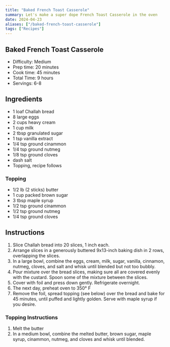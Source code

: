 ```yaml
---
title: "Baked French Toast Casserole"
summary: Let's make a super dope French Toast Casserole in the oven
date: 2024-04-23
aliases: ["/baked-french-toast-casserole"]
tags: ["Recipes"]
---
```


## Baked French Toast Casserole

- Difficulty: Medium
- Prep time: 20 minutes
- Cook time: 45 minutes
- Total Time: 9 hours
- Servings: 6-8

## Ingredients

- 1 loaf Challah bread
- 8 large eggs
- 2 cups heavy cream
- 1 cup milk
- 2 tbsp granulated sugar
- 1 tsp vanilla extract
- 1/4 tsp ground cinammon
- 1/4 tsp ground nutmeg
- 1/8 tsp ground cloves
- dash salt
- Topping, recipe follows

### Topping

- 1/2 lb (2 sticks) butter
- 1 cup packed brown sugar
- 3 tbsp maple syrup
- 1/2 tsp ground cinammon
- 1/2 tsp ground nutmeg
- 1/4 tsp ground cloves

## Instructions

1. Slice Challah bread into 20 slices, 1 inch each.
2. Arrange slices in a generously buttered 9x13-inch baking dish in 2 rows, overlapping the slices.
3. In a large bowl, combine the eggs, cream, milk, sugar, vanilla, cinnamon, nutmeg, cloves, and salt and whisk until blended but not too bubbly.
4. Pour mixture over the bread slices, making sure all are covered evenly with the custard. Spoon some of the mixture between the slices.
5. Cover with foil and press down gently. Refrigerate overnight.
6. The next day, preheat oven to 350° F
7. Remove the foil, spread topping (see below) over the bread and bake for 45 minutes, until puffed and lightly golden. Serve with maple syrup if you desire.

### Topping Instructions

1. Melt the butter
2. In a medium bowl, combine the melted butter, brown sugar, maple syrup, cinammon, nutmeg, and cloves and whisk until blended.
